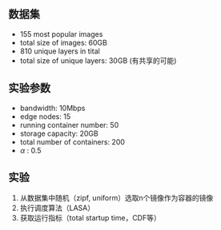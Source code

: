 ## 数据集
- 155 most popular images
- total size of images: 60GB
- 810 unique layers in tital
- total size of unique layers: 30GB (有共享的可能)


## 实验参数
- bandwidth: 10Mbps
- edge nodes: 15
- running container number: 50
- storage capacity: 20GB
- total number of containers: 200
- $\alpha$ : 0.5


## 实验
1. 从数据集中随机（zipf, uniform）选取n个镜像作为容器的镜像
2. 执行调度算法（LASA）
3. 获取运行指标（total startup time，CDF等）